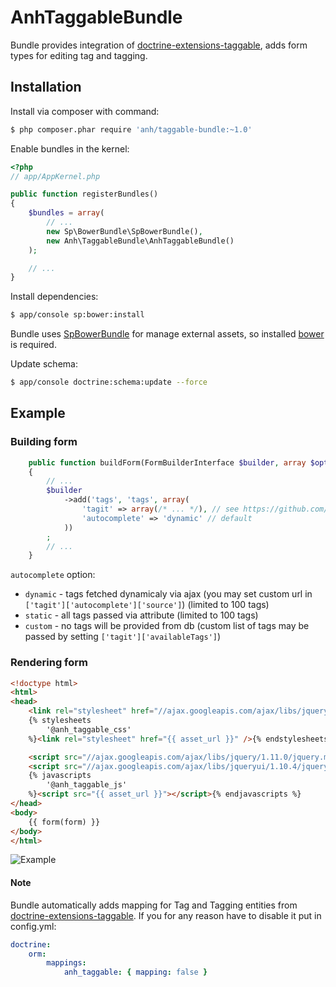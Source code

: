 # AnhTaggableBundle

Bundle provides integration of [doctrine-extensions-taggable](https://github.com/hilobok/doctrine-extensions-taggable), adds form types for editing tag and tagging.

## Installation

Install via composer with command:

```bash
$ php composer.phar require 'anh/taggable-bundle:~1.0'
```

Enable bundles in the kernel:

```php
<?php
// app/AppKernel.php

public function registerBundles()
{
    $bundles = array(
        // ...
        new Sp\BowerBundle\SpBowerBundle(),
        new Anh\TaggableBundle\AnhTaggableBundle()
    );

    // ...
}
```

Install dependencies:

```bash
$ app/console sp:bower:install
```

Bundle uses [SpBowerBundle](https://github.com/Spea/SpBowerBundle) for manage external assets, so installed [bower](http://bower.io) is required.

Update schema:

```bash
$ app/console doctrine:schema:update --force
```

## Example

### Building form

```php
    public function buildForm(FormBuilderInterface $builder, array $options)
    {
        // ...
        $builder
            ->add('tags', 'tags', array(
                'tagit' => array(/* ... */), // see https://github.com/hilobok/tag-it for available options, may be empty
                'autocomplete' => 'dynamic' // default
            ))
        ;
        // ...
    }
```

`autocomplete` option:

* `dynamic` - tags fetched dynamicaly via ajax (you may set custom url in `['tagit']['autocomplete']['source']`) (limited to 100 tags)
* `static`  - all tags passed via attribute (limited to 100 tags)
* `custom`  - no tags will be provided from db (custom list of tags may be passed by setting `['tagit']['availableTags']`)

### Rendering form

```html
<!doctype html>
<html>
<head>
    <link rel="stylesheet" href="//ajax.googleapis.com/ajax/libs/jqueryui/1.10.4/themes/smoothness/jquery-ui.css" />
    {% stylesheets
        '@anh_taggable_css'
    %}<link rel="stylesheet" href="{{ asset_url }}" />{% endstylesheets %}

    <script src="//ajax.googleapis.com/ajax/libs/jquery/1.11.0/jquery.min.js"></script>
    <script src="//ajax.googleapis.com/ajax/libs/jqueryui/1.10.4/jquery-ui.min.js"></script>
    {% javascripts
        '@anh_taggable_js'
    %}<script src="{{ asset_url }}"></script>{% endjavascripts %}
</head>
<body>
    {{ form(form) }}
</body>
</html>
```

![Example](https://raw.github.com/hilobok/AnhTaggableBundle/master/Resources/doc/example.png)

#### Note

Bundle automatically adds mapping for Tag and Tagging entities from [doctrine-extensions-taggable](https://github.com/hilobok/doctrine-extensions-taggable). If you for any reason have to disable it put in config.yml:

```yml
doctrine:
    orm:
        mappings:
            anh_taggable: { mapping: false }
```
